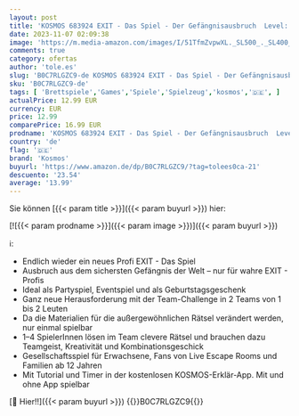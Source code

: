 ```yaml
---
layout: post
title: 'KOSMOS 683924 EXIT - Das Spiel - Der Gefängnisausbruch  Level: Profi  Team-Challenge in 2 Teams  Escape Room Spiel  EXIT Game ab 12 Jahre  EIN einmaliges Gesellschaftsspiel'
date: 2023-11-07 02:09:38
image: 'https://m.media-amazon.com/images/I/51TfmZvpwXL._SL500_._SL400_.jpg'
comments: true
category: ofertas
author: 'tole.es'
slug: 'B0C7RLGZC9-de KOSMOS 683924 EXIT - Das Spiel - Der Gefängnisausbruch...'
sku: 'B0C7RLGZC9-de'
tags: [ 'Brettspiele','Games','Spiele','Spielzeug','kosmos','🇩🇪', ]
actualPrice: 12.99 EUR
currency: EUR
price: 12.99
comparePrice: 16.99 EUR
prodname: 'KOSMOS 683924 EXIT - Das Spiel - Der Gefängnisausbruch  Level: Profi  Team-Challenge in 2 Teams  Escape Room Spiel  EXIT Game ab 12 Jahre  EIN einmaliges Gesellschaftsspiel'
country: 'de'
flag: '🇩🇪'
brand: 'Kosmos'
buyurl: 'https://www.amazon.de/dp/B0C7RLGZC9/?tag=tolees0ca-21'
descuento: '23.54'
average: '13.99'
---
```


Sie können [{{< param title >}}]({{< param buyurl >}}) hier:

[![{{< param prodname >}}]({{< param image >}})]({{< param buyurl >}})

ℹ️:

- Endlich wieder ein neues Profi EXIT - Das Spiel
- Ausbruch aus dem sichersten Gefängnis der Welt – nur für wahre EXIT - Profis
- Ideal als Partyspiel, Eventspiel und als Geburtstagsgeschenk
- Ganz neue Herausforderung mit der Team-Challenge in 2 Teams von 1 bis 2 Leuten
- Da die Materialien für die außergewöhnlichen Rätsel verändert werden, nur einmal spielbar
- 1–4 SpielerInnen lösen im Team clevere Rätsel und brauchen dazu Teamgeist, Kreativität und Kombinationsgeschick
- Gesellschaftsspiel für Erwachsene, Fans von Live Escape Rooms und Familien ab 12 Jahren
- Mit Tutorial und Timer in der kostenlosen KOSMOS-Erklär-App. Mit und ohne App spielbar

[🛒 Hier!!]({{< param buyurl >}})
{{<world>}}B0C7RLGZC9{{</world>}}
